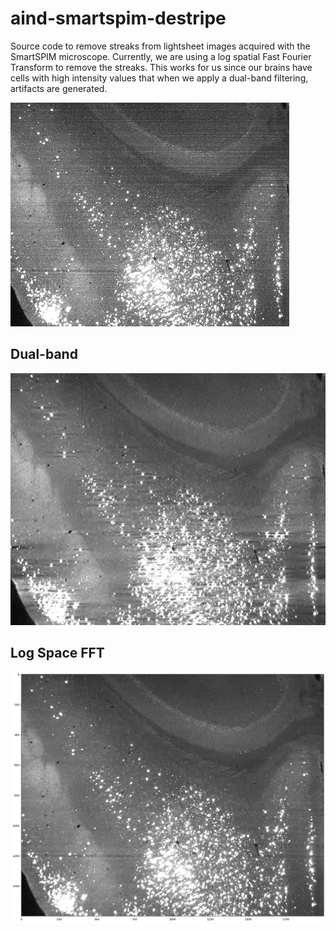 # aind-smartspim-destripe

Source code to remove streaks from lightsheet images acquired with the SmartSPIM microscope. Currently, we are using a log spatial Fast Fourier Transform to remove the streaks. This works for us since our brains have cells with high intensity values that when we apply a dual-band filtering, artifacts are generated.

![raw data](https://github.com/AllenNeuralDynamics/aind-smartspim-destripe/blob/main/metadata/imgs/raw.png?raw=true)

## Dual-band
![dual band filtering](https://github.com/AllenNeuralDynamics/aind-smartspim-destripe/blob/main/metadata/imgs/filtered_dual_band.png?raw=true)

## Log Space FFT
![log space filtering](https://github.com/AllenNeuralDynamics/aind-smartspim-destripe/blob/main/metadata/imgs/filtered_log_space.png?raw=true)